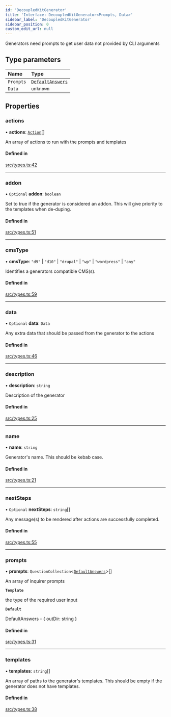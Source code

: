 ```yaml
---
id: 'DecoupledKitGenerator'
title: 'Interface: DecoupledKitGenerator<Prompts, Data>'
sidebar_label: 'DecoupledKitGenerator'
sidebar_position: 0
custom_edit_url: null
---
```


Generators need prompts to get user data not provided by CLI arguments

## Type parameters

| Name      | Type                                  |
| :-------- | :------------------------------------ |
| `Prompts` | [`DefaultAnswers`](DefaultAnswers.md) |
| `Data`    | `unknown`                             |

## Properties

### actions

• **actions**: [`Action`](../modules.md#action)[]

An array of actions to run with the prompts and templates

#### Defined in

[src/types.ts:42](https://github.com/pantheon-systems/decoupled-kit-js/blob/ddd6c3538/packages/create-pantheon-decoupled-kit/src/types.ts#L42)

---

### addon

• `Optional` **addon**: `boolean`

Set to true if the generator is considered an addon. This will give priority to
the templates when de-duping.

#### Defined in

[src/types.ts:51](https://github.com/pantheon-systems/decoupled-kit-js/blob/ddd6c3538/packages/create-pantheon-decoupled-kit/src/types.ts#L51)

---

### cmsType

• **cmsType**: `"d9"` \| `"d10"` \| `"drupal"` \| `"wp"` \| `"wordpress"` \|
`"any"`

Identifies a generators compatible CMS(s).

#### Defined in

[src/types.ts:59](https://github.com/pantheon-systems/decoupled-kit-js/blob/ddd6c3538/packages/create-pantheon-decoupled-kit/src/types.ts#L59)

---

### data

• `Optional` **data**: `Data`

Any extra data that should be passed from the generator to the actions

#### Defined in

[src/types.ts:46](https://github.com/pantheon-systems/decoupled-kit-js/blob/ddd6c3538/packages/create-pantheon-decoupled-kit/src/types.ts#L46)

---

### description

• **description**: `string`

Description of the generator

#### Defined in

[src/types.ts:25](https://github.com/pantheon-systems/decoupled-kit-js/blob/ddd6c3538/packages/create-pantheon-decoupled-kit/src/types.ts#L25)

---

### name

• **name**: `string`

Generator's name. This should be kebab case.

#### Defined in

[src/types.ts:21](https://github.com/pantheon-systems/decoupled-kit-js/blob/ddd6c3538/packages/create-pantheon-decoupled-kit/src/types.ts#L21)

---

### nextSteps

• `Optional` **nextSteps**: `string`[]

Any message(s) to be rendered after actions are successfully completed.

#### Defined in

[src/types.ts:55](https://github.com/pantheon-systems/decoupled-kit-js/blob/ddd6c3538/packages/create-pantheon-decoupled-kit/src/types.ts#L55)

---

### prompts

• **prompts**: `QuestionCollection`<[`DefaultAnswers`](DefaultAnswers.md)\>[]

An array of inquirer prompts

**`Template`**

the type of the required user input

**`Default`**

DefaultAnswers - { outDir: string }

#### Defined in

[src/types.ts:31](https://github.com/pantheon-systems/decoupled-kit-js/blob/ddd6c3538/packages/create-pantheon-decoupled-kit/src/types.ts#L31)

---

### templates

• **templates**: `string`[]

An array of paths to the generator's templates. This should be empty if the
generator does not have templates.

#### Defined in

[src/types.ts:38](https://github.com/pantheon-systems/decoupled-kit-js/blob/ddd6c3538/packages/create-pantheon-decoupled-kit/src/types.ts#L38)
